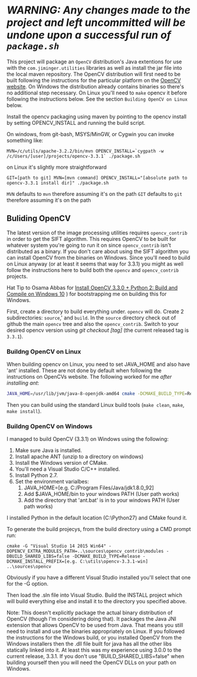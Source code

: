 # *WARNING: Any changes made to the project and left uncommitted will be undone upon a successful run of `package.sh`*

This project will package an `OpenCV` distribution's Java extentions for use with the `com.jiminger.utilities` libraries as well as install the jar file into the local maven repository. The OpenCV distribution will first need to be built following the instructions for the particular platform on the [OpenCV website](http://opencv.org/). On Windows the distribution already contains binaries so there's no additional step necessary. On Linux you'll need to `make` opencv it before following the instructions below. See the section `Building OpenCV on Linux` below.

Install the opencv packaging using maven by pointing to the opencv install by setting OPENCV_INSTALL and running the build script.

On windows, from git-bash, MSYS/MinGW, or Cygwin you can invoke something like:

```MVN=/c/utils/apache-3.2.2/bin/mvn OPENCV_INSTALL=`cygpath -w /c/Users/[user]/projects/opencv-3.3.1` ./package.sh```

on Linux it's slightly more straightforward

```GIT=[path to git] MVN=[mvn command] OPENCV_INSTALL="[absolute path to opencv-3.3.1 install dir]" ./package.sh```

`MVN` defaults to `mvn` therefore assuming it's on the path
`GIT` defaults to `git` therefore assuming it's on the path

## Buliding OpenCV

The latest version of the image processing utilities requires `opencv_contrib` in order to get the SIFT algorithm. This requires OpenCV to be built for whatever system you're going to run it on since `opencv_contrib` isn't distributed as a binary. If you don't care about using the SIFT algorithm you can install OpenCV from the binaries on Windows. Since you'll need to build on Linux anyway (or at least it seems that way for 3.3.1) you might as well follow the instructions here to build both the `opencv` and `opencv_contrib` projects.

Hat Tip to Osama Abbas for [Install OpenCV 3.3.0 + Python 2: Build and Compile on Windows 10](https://www.youtube.com/watch?v=MXqpHIMdKfU) ) for bootstrapping me on building this for Windows.

First, create a directory to build everything under. `opencv` will do. Create 2 subdirectories: `source`,' and `build`. In the `source` directory check out of github the main `opencv` tree and also the `opencv_contrib`. Switch to your desired opencv version using *git checkout _[tag]_* (the current released tag is `3.3.1`). 


### Buildng OpenCV on Linux

When building opencv on Linux, you need to set JAVA_HOME and also have 'ant' installed. These are not done by default when following the instructions on OpenCVs website. The following worked for me _after installing ant_:

``` bash
JAVA_HOME=/usr/lib/jvm/java-8-openjdk-amd64 cmake -DCMAKE_BUILD_TYPE=Release -DCMAKE_INSTALL_PREFIX=/home/jim/utils/opencv-3.3.1 -DOPENCV_EXTRA_MODULES_PATH=../sources/opencv_contrib/modules ../sources/opencv
```

Then you can build using the standard Linux build tools (`make clean`, `make`, `make install`).

### Buildng OpenCV on Windows

I managed to build OpenCV (3.3.1) on Windows using the following:

1. Make sure Java is installed.
1. Install apache ANT (unzip to a directory on windows)
1. Install the Windows version of CMake.
1. You'll need a Visual Studio C/C++ installed.
1. Install Python 2.7.
1. Set the environment varialbes:
    1. JAVA_HOME=[e.g. C:/Program Files/Java/jdk1.8.0_92]
    1. Add $JAVA_HOME/bin to your windows PATH (User path works)
    1. Add the directory that 'ant.bat' is in to your windows PATH (User path works)

I installed Python in the default location (C:\Python27) and CMake found it.

To generate the build projecys, from the build directory using a CMD prompt run:

```cmake -G "Visual Studio 14 2015 Win64" -DOPENCV_EXTRA_MODULES_PATH=..\sources\opencv_contrib\modules -DBUILD_SHARED_LIBS=false -DCMAKE_BUILD_TYPE=Release -DCMAKE_INSTALL_PREFIX=[e.g. C:\utils\opencv-3.3.1-win] ..\sources\opencv```

Obviously if you have a different Visual Studio installed you'll select that one for the -G option.

Then load the .sln file into Visual Studio.
Build the INSTALL project which will build everything else and install it to the directory you specified above.

Note: This doesn't explicitly package the actual binary distribution of OpenCV (though I'm considering doing that). It packages the Java JNI extension that allows OpenCV to be used from Java. That means you still need to install and use the binaries appropriately on Linux. If you followed the instructions for the Windows build, or you installed OpenCV from the Windows installers then the .dll file built for java has all the other libs statically linked into it. At least this was my experience using 3.0.0 to the current release, 3.3.1. If you don't use "BUILD_SHARED_LIBS=false" when building yourself then you will need the OpenCV DLLs on your path on Windows.

